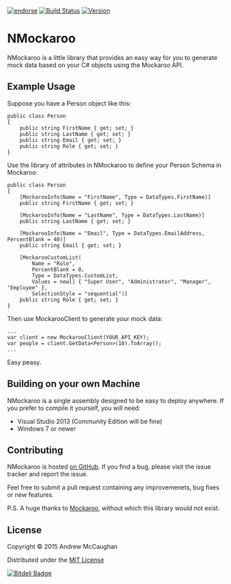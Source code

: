 [![endorse](https://api.coderwall.com/amogram/endorsecount.png)](https://coderwall.com/amogram) 
[![Build Status](https://img.shields.io/appveyor/ci/amogram/nmockaroo/master.svg?style=flat-square)](https://ci.appveyor.com/project/amogram/nmockaroo)
[![Version](https://img.shields.io/nuget/v/NMockaroo.svg?style=flat-square)](https://www.nuget.org/packages?q=NMockaroo)

# NMockaroo

NMockaroo is a little library that provides an easy way for you to generate mock data based on your C# objects using the Mockaroo API.


## Example Usage

Suppose you have a Person object like this:

```
public class Person
{
    public string FirstName { get; set; }
    public string LastName { get; set; }
    public string Email { get; set; }
    public string Role { get; set; }
}
```

Use the library of attributes in NMockaroo to define your Person Schema in Mockaroo:

```
public class Person
{
	[MockarooInfo(Name = "FirstName", Type = DataTypes.FirstName)]
	public string FirstName { get; set; }

	[MockarooInfo(Name = "LastName", Type = DataTypes.LastName)]
	public string LastName { get; set; }

	[MockarooInfo(Name = "Email", Type = DataTypes.EmailAddress, PercentBlank = 40)]
	public string Email { get; set; }

	[MockarooCustomList(
		Name = "Role",
		PercentBlank = 0,
		Type = DataTypes.CustomList,
		Values = new[] { "Super User", "Administrator", "Manager", "Employee" },
		SelectionStyle = "sequential")]
	public string Role { get; set; }
}
```

Then use MockarooClient to generate your mock data:

```
...
var client = new MockarooClient(YOUR_API_KEY);
var people = client.GetData<Person>(10).ToArray();
...

```

Easy peasy.


## Building on your own Machine

NMockaroo is a single assembly designed to be easy to deploy anywhere.  If you prefer to compile it yourself, you will need:

 * Visual Studio 2013 (Community Edition will be fine)
 * Windows 7 or newer
 

## Contributing

NMockaroo is hosted [on GitHub](https://github.com/amogram/nmockaroo).  If you find a bug, please visit the issue tracker and report the issue.

Feel free to submit a pull request containing any improvemenets, bug fixes or new features. 


P.S. A huge thanks to [Mockaroo](https://mockaroo.com), without which this library would not exist.

## License

Copyright © 2015 Andrew McCaughan

Distributed under the [MIT License](http://en.wikipedia.org/wiki/MIT_License)


[![Bitdeli Badge](https://d2weczhvl823v0.cloudfront.net/amogram/nmockaroo/trend.png)](https://bitdeli.com/free "Bitdeli Badge")

